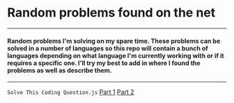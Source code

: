 # Random problems found on the net
---
#### Random problems I'm solving on my spare time. These problems can be solved in a number of languages so this repo will contain a bunch of languages depending on what language I'm currently working with or if it requires a specific one. I'll try my best to add in where I found the problems as well as describe them.
---
`Solve This Coding Question.js` [Part 1](https://www.youtube.com/watch?v=_DvSIoQKBac) [Part 2](https://www.youtube.com/watch?v=_DvSIoQKBac)
